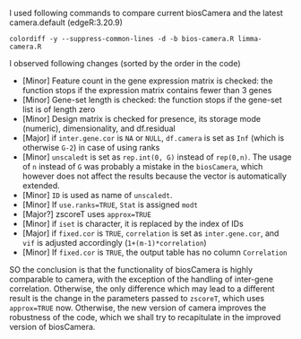 I used following commands to compare current biosCamera and the latest camera.default (edgeR:3.20.9)

```{bash colordiff}
colordiff -y --suppress-common-lines -d -b bios-camera.R limma-camera.R
```

I observed following changes (sorted by the order in the code)

* [Minor] Feature count in the gene expression matrix is checked: the function stops if the expression matrix contains fewer than 3 genes
* [Minor] Gene-set length is checked: the function stops if the gene-set list is of length zero
* [Minor] Design matrix is checked for presence, its storage mode (numeric), dimensionality, and df.residual
* [Major] if `inter.gene.cor` is `NA` or `NULL`, `df.camera` is set as `Inf` (which is otherwise `G-2`) in case of using ranks
* [Minor] `unscaledt` is set as `rep.int(0, G)` instead of `rep(0,n)`. The usage of `n` instead of `G` was probably a mistake in the `biosCamera`, which however does not affect the results because the vector is automatically extended.
* [Minor] `ID` is used as name of `unscaledt`.
* [Minor] If `use.ranks=TRUE`, `Stat` is assigned `modt`
* [Major?] zscoreT uses `approx=TRUE`
* [Minor] if `iset` is character, it is replaced by the index of IDs
* [Major] if `fixed.cor` is `TRUE`, `correlation` is set as `inter.gene.cor`, and `vif` is adjusted accordingly (`1+(m-1)*correlation`)
* [Minor] If `fixed.cor` is `TRUE`, the output table has no column `Correlation`

SO the conclusion is that the functionality of biosCamera is highly comparable to camera, with the exception of the handling of inter-gene correlation. Otherwise, the only difference which may lead to a different result is the change in the parameters passed to `zscoreT`, which uses `approx=TRUE` now. Otherwise, the new version of camera improves the robustness of the code, which we shall try to recapitulate in the improved version of biosCamera.
